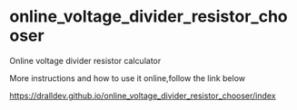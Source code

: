 # online_voltage_divider_resistor_chooser
Online voltage divider resistor calculator

More instructions and how to use it online,follow the link below

https://dralldev.github.io/online_voltage_divider_resistor_chooser/index
